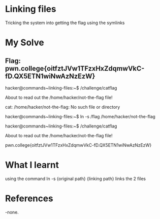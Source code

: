 # Linking files

Tricking the system into getting the flag using the symlinks

# My Solve

## Flag: pwn.college{oitfztJVw1TFzxHxZdqmwVkC-fD.QX5ETN1wiNwAzNzEzW}

hacker@commands~linking-files:~$ /challenge/catflag

About to read out the /home/hacker/not-the-flag file!

cat: /home/hacker/not-the-flag: No such file or directory

hacker@commands~linking-files:~$ ln -s /flag /home/hacker/not-the-flag

hacker@commands~linking-files:~$ /challenge/catflag

About to read out the /home/hacker/not-the-flag file!

pwn.college{oitfztJVw1TFzxHxZdqmwVkC-fD.QX5ETN1wiNwAzNzEzW}

# What I learnt 

using the command ln -s {original path} {linking path} links the 2 files 

# References

-none.
